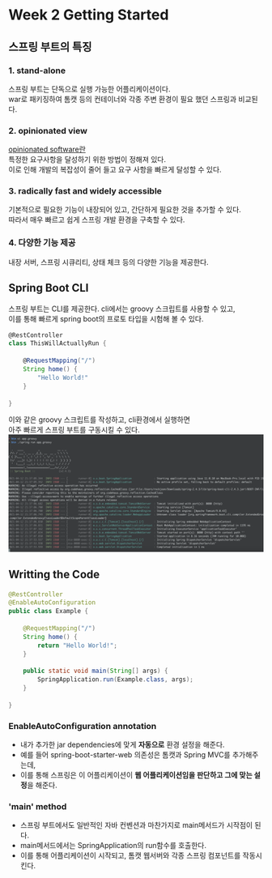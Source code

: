 # Week 2 Getting Started

## 스프링 부트의 특징

### 1. stand-alone

스프링 부트는 단독으로 실행 가능한 어플리케이션이다.  
war로 패키징하여 톰캣 등의 컨테이너와 각종 주변 환경이 필요 했던 스프링과 비교된다.

### 2. opinionated view

[opinionated software란](https://stackoverflow.com/questions/802050/what-is-opinionated-software)  
특정한 요구사항을 달성하기 위한 방법이 정해져 있다.  
이로 인해 개발의 복잡성이 줄어 들고 요구 사항을 빠르게 달성할 수 있다.

### 3. radically fast and widely accessible

기본적으로 필요한 기능이 내장되어 있고, 간단하게 필요한 것을 추가할 수 있다.  
따라서 매우 빠르고 쉽게 스프링 개발 환경을 구축할 수 있다.

### 4. 다양한 기능 제공

내장 서버, 스프링 시큐리티, 상태 체크 등의 다양한 기능을 제공한다.


## Spring Boot CLI

스프링 부트는 CLI를 제공한다. cli에서는 groovy 스크립트를 사용할 수 있고,  
이를 통해 빠르게 spring boot의 프로토 타입을 시험해 볼 수 있다. 

```groovy
@RestController
class ThisWillActuallyRun {

    @RequestMapping("/")
    String home() {
        "Hello World!"
    }

}
```
이와 같은 groovy 스크립트를 작성하고, cli환경에서 실행하면  
아주 빠르게 스프링 부트를 구동시킬 수 있다.
![](images/rockjoon1.png)

## Writting the Code

```java
@RestController
@EnableAutoConfiguration
public class Example {

    @RequestMapping("/")
    String home() {
        return "Hello World!";
    }

    public static void main(String[] args) {
        SpringApplication.run(Example.class, args);
    }

}
```

### EnableAutoConfiguration annotation

* 내가 추가한 jar dependencies에 맞게 **자동으로** 환경 설정을 해준다.
* 예를 들어 spring-boot-starter-web 의존성은 톰캣과 Spring MVC를 추가해주는데,
* 이를 통해 스프링은 이 어플리케이션이 **웹 어플리케이션임을 판단하고 그에 맞는 설정**을 해준다.

### 'main' method

* 스프링 부트에서도 일반적인 자바 컨벤션과 마찬가지로 main메서드가 시작점이 된다.
* main메서드에서는 SpringApplication의 run함수를 호출한다.
* 이를 통해 어플리케이션이 시작되고, 톰캣 웹서버와 각종 스프링 컴포넌트를 작동시킨다.
